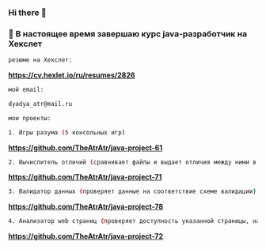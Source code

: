 ### Hi there 👋
### 🌱 В настоящее время завершаю курс java-разработчик на Хекслет
```sh
резюме на Хекслет:
```
**https://cv.hexlet.io/ru/resumes/2826**
```sh
мой email:
```
```sh
dyadya_atr@mail.ru
```

```sh
мои проекты:
```
```sh
1. Игры разума (5 консольных игр)
```
**https://github.com/TheAtrAtr/java-project-61**
```sh
2. Вычислитель отличий (сравнивает файлы и выдает отличия между ними в разных форматах по выбору)
```
**https://github.com/TheAtrAtr/java-project-71**
```sh
3. Валидатор данных (проверяет данные на соответствие схеме валидации)
```
**https://github.com/TheAtrAtr/java-project-78**
```sh
4. Анализатор web страниц (проверяет доступность указанной страницы, наличие заголовка и описания)
```
**https://github.com/TheAtrAtr/java-project-72**

<!--
**TheAtrAtr/TheAtrAtr** is a ✨ _special_ ✨ repository because its `README.md` (this file) appears on your GitHub profile.

Here are some ideas to get you started:

- 🔭 I’m currently working on ...
- 🌱 I’m currently learning ...
- 👯 I’m looking to collaborate on ...
- 🤔 I’m looking for help with ...
- 💬 Ask me about ...
- 📫 How to reach me: ...
- 😄 Pronouns: ...
- ⚡ Fun fact: ...
-->
